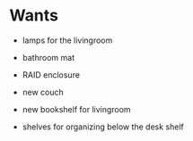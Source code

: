 


# Wants 

* lamps for the livingroom 

* bathroom mat 

* RAID enclosure 

* new couch 

* new bookshelf for livingroom 

* shelves for organizing below the desk shelf  

